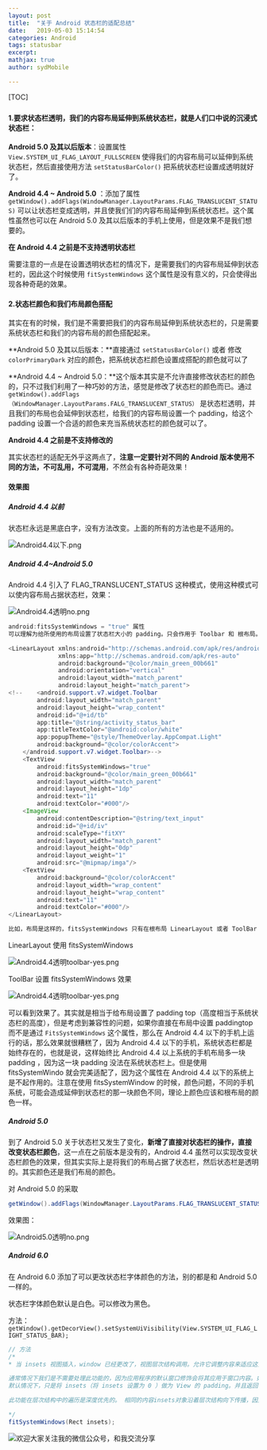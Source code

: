 ```yaml
---
layout: post
title:  "关于 Android 状态栏的适配总结"
date:   2019-05-03 15:14:54
categories: Android
tags: statusbar
excerpt: 
mathjax: true
author: sydMobile

---
```


[TOC]









### 



#### 1.要求状态栏透明，我们的内容布局延伸到系统状态栏，就是人们口中说的沉浸式状态栏：

**Android 5.0 及其以后版本**：设置属性 `View.SYSTEM_UI_FLAG_LAYOUT_FULLSCREEN` 使得我们的内容布局可以延伸到系统状态栏，然后直接使用方法 `setStatusBarColor()` 把系统状态栏设置成透明就好了。

**Android 4.4 ~ Android 5.0** ：添加了属性 `getWindow().addFlags(WindowManager.LayoutParams.FLAG_TRANSLUCENT_STATUS)` 可以让状态栏变成透明，并且使我们们的内容布局延伸到系统状态栏。这个属性虽然也可以在 Android 5.0 及其以后版本的手机上使用，但是效果不是我们想要的。

**在 Android 4.4 之前是不支持透明状态栏**

需要注意的一点是在设置透明状态栏的情况下，是需要我们的内容布局延伸到状态栏的，因此这个时候使用 `fitSystemWindows` 这个属性是没有意义的，只会使得出现各种奇葩的效果。

#### **2.状态栏颜色和我们布局颜色搭配**

其实在有的时候，我们是不需要把我们的内容布局延伸到系统状态栏的，只是需要系统状态栏和我们的内容布局的颜色搭配起来。

**Android 5.0 及其以后版本：**直接通过 `setStatusBarColor()`  或者 修改`colorPrimaryDark` 对应的颜色，把系统状态栏颜色设置成搭配的颜色就可以了

**Android 4.4 ~ Android 5.0：**这个版本其实是不允许直接修改状态栏的颜色的，只不过我们利用了一种巧妙的方法，感觉是修改了状态栏的颜色而已。通过 `getWindow().addFlags（WindowManager.LayoutParams.FALG_TRANSLUCENT_STATUS）` 是状态栏透明，并且我们的布局也会延伸到状态栏，给我们的内容布局设置一个 padding，给这个 padding 设置一个合适的颜色来充当系统状态栏的颜色就可以了。

**Android 4.4 之前是不支持修改的**

其实状态栏的适配无外乎这两点了，**注意一定要针对不同的 Android 版本使用不同的方法，不可乱用，不可混用**，不然会有各种奇葩效果！



#### 效果图

##### Android 4.4 以前

状态栏永远是黑底白字，没有方法改变。上面的所有的方法也是不适用的。

![Android4.4以下.png](https://upload-images.jianshu.io/upload_images/6737388-9e18dd41b2f37113.png?imageMogr2/auto-orient/strip%7CimageView2/2/w/1240)


##### Android 4.4~Android 5.0

Android 4.4 引入了 FLAG_TRANSLUCENT_STATUS 这种模式，使用这种模式可以使内容布局占据状态栏，效果：


![Android4.4透明no.png](https://upload-images.jianshu.io/upload_images/6737388-4756d88d30a30894.png?imageMogr2/auto-orient/strip%7CimageView2/2/w/1240)


```java
android:fitsSystemWindows = "true" 属性
可以理解为给所使用的布局设置了状态栏大小的 padding。只会作用于 Toolbar 和 根布局。

<LinearLayout xmlns:android="http://schemas.android.com/apk/res/android"
              xmlns:app="http://schemas.android.com/apk/res-auto"
              android:background="@color/main_green_00b661"
              android:orientation="vertical"
              android:layout_width="match_parent"
              android:layout_height="match_parent">
<!--    <android.support.v7.widget.Toolbar
        android:layout_width="match_parent"
        android:layout_height="wrap_content"
        android:id="@+id/tb"
        app:title="@string/activity_status_bar"
        app:titleTextColor="@android:color/white"
        app:popupTheme="@style/ThemeOverlay.AppCompat.Light"
        android:background="@color/colorAccent">
    </android.support.v7.widget.Toolbar>-->
    <TextView
        android:fitsSystemWindows="true"
        android:background="@color/main_green_00b661"
        android:layout_width="match_parent"
        android:layout_height="1dp"
        android:text="11"
        android:textColor="#000"/>
    <ImageView
        android:contentDescription="@string/text_input"
        android:id="@+id/iv"
        android:scaleType="fitXY"
        android:layout_width="match_parent"
        android:layout_height="0dp"
        android:layout_weight="1"
        android:src="@mipmap/imga"/>
    <TextView
        android:background="@color/colorAccent"
        android:layout_width="wrap_content"
        android:layout_height="wrap_content"
        android:text="11"
        android:textColor="#000"/>
</LinearLayout>

比如，布局是这样的，fitsSystemWindows 只有在根布局 LinearLayout 或者 ToolBar 上有用，在别的 View 上使用是没有效果的。
```

LinearLayout 使用 fitsSystemWindows


![Android4.4透明toolbar-yes.png](https://upload-images.jianshu.io/upload_images/6737388-0d5eb9f00ca1f9f4.png?imageMogr2/auto-orient/strip%7CimageView2/2/w/1240)


ToolBar 设置 fitsSystemWindows 效果

![Android4.4透明toolbar-yes.png](https://upload-images.jianshu.io/upload_images/6737388-0d5eb9f00ca1f9f4.png?imageMogr2/auto-orient/strip%7CimageView2/2/w/1240)


可以看到效果了。其实就是相当于给布局设置了 padding top（高度相当于系统状态栏的高度），但是考虑到兼容性的问题，如果你直接在布局中设置 paddingtop 而不是通过 `FitsSystemWindows` 这个属性，那么在 Android 4.4 以下的手机上运行的话，那么效果就很糟糕了，因为 Android 4.4 以下的手机，系统状态栏都是始终存在的，也就是说，这样始终比 Android 4.4 以上系统的手机布局多一块 padding ，因为这一块 padding 没法在系统状态栏上。但是使用 fitsSystemWindo 就会完美适配了，因为这个属性在 Android 4.4 以下的系统上是不起作用的。注意在使用 fitsSystemWindow 的时候，颜色问题，不同的手机系统，可能会造成延伸到状态栏的那一块颜色不同，理论上颜色应该和根布局的颜色一样。

##### Android 5.0

到了 Android 5.0 关于状态栏又发生了变化，**新增了直接对状态栏的操作，直接改变状态栏颜色**，这一点在之前版本是没有的，Android 4.4 虽然可以实现改变状态栏颜色的效果，但其实实际上是将我们的布局占据了状态栏，然后状态栏是透明的。其实颜色还是我们布局的颜色。

对 Android 5.0 的采取

```java
getWindow().addFlags(WindowManager.LayoutParams.FLAG_TRANSLUCENT_STATUS); （和上面对 Android 4.4 的方法是一样的）；
```

效果图：


![Android5.0透明no.png](https://upload-images.jianshu.io/upload_images/6737388-f738de9fc1559865.png?imageMogr2/auto-orient/strip%7CimageView2/2/w/1240)




##### Android 6.0 

在 Android 6.0 添加了可以更改状态栏字体颜色的方法，别的都是和 Android 5.0 一样的。

状态栏字体颜色默认是白色。可以修改为黑色。

方法：`getWindow().getDecorView().setSystemUiVisibility(View.SYSTEM_UI_FLAG_LIGHT_STATUS_BAR); `

```java
// 方法
/*
* 当 insets 视图插入，window 已经更改了，视图层次结构调用。允许它调整内容来适应这些窗口。这个 insets 会告诉我们 status bar、input method 和其他系统 window 的空间。

通常情况下我们是不需要处理此功能的，因为应用程序的默认窗口修饰会将其应用于窗口内容。如果我们使用 SYSTEM_UI_FLAG_LAYOUT_FULLSCREEN 或者 SYSTEM_UI_FLAG_LAYOUT_HIDE_NAVIGATION 的时候，则需要处理这个函数了，这个时候如果我们不处理，我们的视图内容就会默认放在系统视图的下面。如果我们希望系统视图不覆盖UI的某些部分，则可以在视图层次结构中使用此方法。
默认情况下，只是将 insets（将 insets 设置为 0 ）做为 View 的 padding。并且返回true。默认情况下，此行为是关闭的，但是可以通过 setFitsSystemWindows（boolean）启用。

此功能在层次结构中的遍历是深度优先的。 相同的内容insets对象沿着层次结构向下传播，因此对其所做的任何更改都将被所有后续视图看到（包括层次结构中的上层视图，因为这是深度优先遍历）。 返回true的第一个视图将中止整个遍历。

*/
fitSystemWindows(Rect insets);
```

![欢迎大家关注我的微信公众号，和我交流分享](http://upload-images.jianshu.io/upload_images/6737388-1eca35c3d7e04a1e?imageMogr2/auto-orient/strip%7CimageView2/2/w/1240)   

